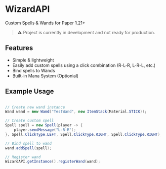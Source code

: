 # WizardAPI
 Custom Spells & Wands for Paper 1.21+
> :warning: Project is currently in development and not ready for production.

## Features
- Simple & lightweight
- Easily add custom spells using a click combination (R-L-R, L-R-L, etc.)
- Bind spells to Wands
- Built-in Mana System (Optionial)

## Example Usage
```java

// Create new wand instance
Wand wand = new Wand("TestWand", new ItemStack(Material.STICK));

// Create custom spell
Spell spell = new Spell(player -> {
    player.sendMessage("L-R-R");
}, Spell.ClickType.LEFT, Spell.ClickType.RIGHT, Spell.ClickType.RIGHT);

// Bind spell to wand
wand.addSpell(spell);

// Register wand
WizardAPI.getInstance().registerWand(wand);
```
